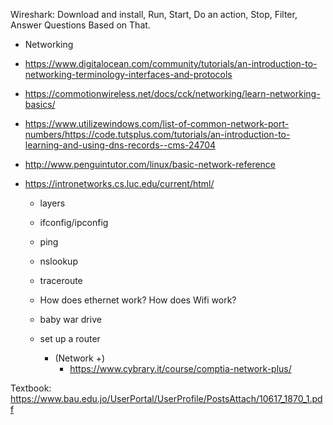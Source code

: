 Wireshark:
Download and install,
Run,
Start,
Do an action,
Stop,
Filter,
Answer Questions Based on That.

* Networking
* https://www.digitalocean.com/community/tutorials/an-introduction-to-networking-terminology-interfaces-and-protocols
* https://commotionwireless.net/docs/cck/networking/learn-networking-basics/
* https://www.utilizewindows.com/list-of-common-network-port-numbers/https://code.tutsplus.com/tutorials/an-introduction-to-learning-and-using-dns-records--cms-24704
* http://www.penguintutor.com/linux/basic-network-reference
* https://intronetworks.cs.luc.edu/current/html/

   * layers 
   * ifconfig/ipconfig
   * ping
   * nslookup
   * traceroute

   * How does ethernet work?
   How does Wifi work?
   * baby war drive
   * set up a router


      * (Network +)
        * https://www.cybrary.it/course/comptia-network-plus/



Textbook: https://www.bau.edu.jo/UserPortal/UserProfile/PostsAttach/10617_1870_1.pdf
